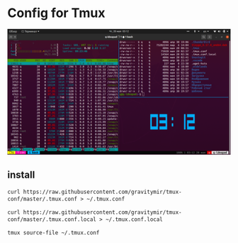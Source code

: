 # Config for Tmux

![Tmux screen](https://raw.githubusercontent.com/gravitymir/tmux-conf/master/tmux_screen.png)

## install
``` shell
curl https://raw.githubusercontent.com/gravitymir/tmux-conf/master/.tmux.conf > ~/.tmux.conf
```

``` shell
curl https://raw.githubusercontent.com/gravitymir/tmux-conf/master/.tmux.conf.local > ~/.tmux.conf.local
```

``` shell
tmux source-file ~/.tmux.conf
```

